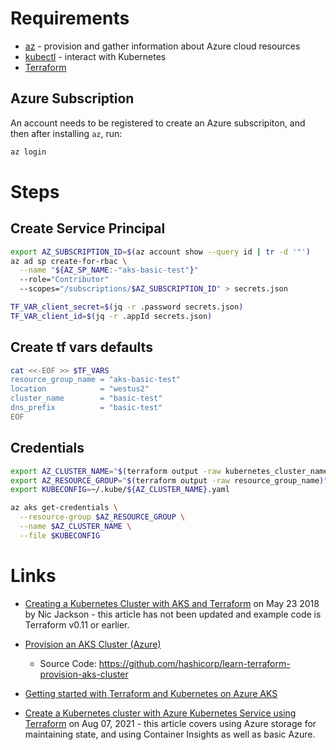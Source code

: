 

# Requirements

  * [az](https://docs.microsoft.com/cli/azure/install-azure-cli) - provision and gather information about Azure cloud resources
  * [kubectl](https://kubernetes.io/docs/tasks/tools/) - interact with Kubernetes
  * [Terraform](https://www.terraform.io/)

## Azure Subscription

An account needs to be registered to create an Azure subscripiton, and then after installing `az`, run:

```bash
az login
```


# Steps

## Create Service Principal

```bash
export AZ_SUBSCRIPTION_ID=$(az account show --query id | tr -d '"')
az ad sp create-for-rbac \
  --name "${AZ_SP_NAME:-"aks-basic-test"}"
  --role="Contributor"
  --scopes="/subscriptions/$AZ_SUBSCRIPTION_ID" > secrets.json

TF_VAR_client_secret=$(jq -r .password secrets.json)
TF_VAR_client_id=$(jq -r .appId secrets.json)
```

## Create tf vars defaults

```bash
cat <<-EOF >> $TF_VARS
resource_group_name = "aks-basic-test"
location            = "westus2"
cluster_name        = "basic-test"
dns_prefix          = "basic-test"
EOF
```

## Credentials

```bash
export AZ_CLUSTER_NAME="$(terraform output -raw kubernetes_cluster_name)"
export AZ_RESOURCE_GROUP="$(terraform output -raw resource_group_name)"
export KUBECONFIG=~/.kube/${AZ_CLUSTER_NAME}.yaml

az aks get-credentials \
  --resource-group $AZ_RESOURCE_GROUP \
  --name $AZ_CLUSTER_NAME \
  --file $KUBECONFIG
```

# Links


* [Creating a Kubernetes Cluster with AKS and Terraform](https://www.hashicorp.com/blog/kubernetes-cluster-with-aks-and-terraform) on May 23 2018 by Nic Jackson - this article has not been updated and example code is Terraform v0.11 or earlier.

* [Provision an AKS Cluster (Azure)](https://learn.hashicorp.com/tutorials/terraform/aks)
  * Source Code: https://github.com/hashicorp/learn-terraform-provision-aks-cluster
* [Getting started with Terraform and Kubernetes on Azure AKS](https://learnk8s.io/terraform-aks)
* [Create a Kubernetes cluster with Azure Kubernetes Service using Terraform](https://docs.microsoft.com/azure/developer/terraform/create-k8s-cluster-with-tf-and-aks) on Aug 07, 2021 - this article covers using Azure storage for maintaining state, and using Container Insights as well as basic Azure.
